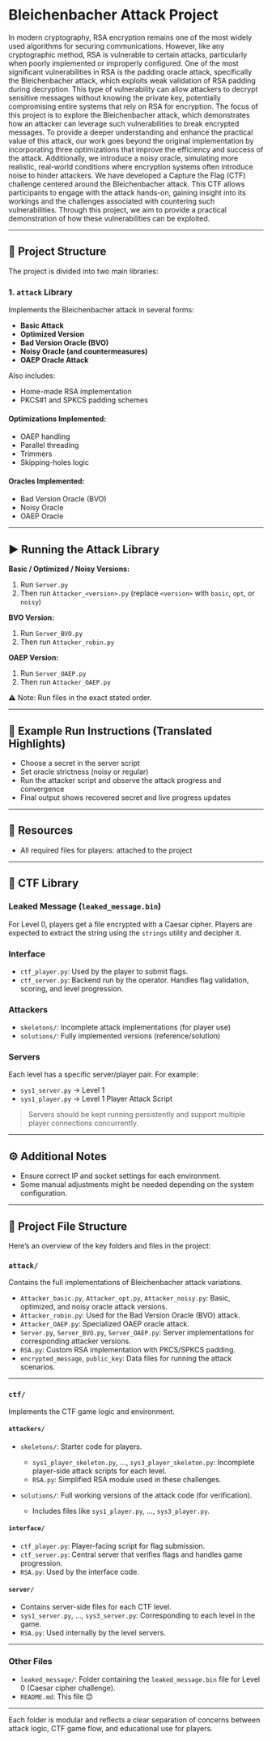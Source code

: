 # Bleichenbacher Attack Project

In modern cryptography, RSA encryption remains one of the most
widely used algorithms for securing communications. However, like
any cryptographic method, RSA is vulnerable to certain attacks,
particularly when poorly implemented or improperly configured.
One of the most significant vulnerabilities in RSA is the padding
oracle attack, specifically the Bleichenbacher attack, which exploits
weak validation of RSA padding during decryption. This type of
vulnerability can allow attackers to decrypt sensitive messages
without knowing the private key, potentially compromising entire
systems that rely on RSA for encryption.
The focus of this project is to explore the Bleichenbacher attack,
which demonstrates how an attacker can leverage such vulnerabilities
to break encrypted messages. To provide a deeper understanding
and enhance the practical value of this attack, our work
goes beyond the original implementation by incorporating three
optimizations that improve the efficiency and success of the attack.
Additionally, we introduce a noisy oracle, simulating more realistic,
real-world conditions where encryption systems often introduce
noise to hinder attackers.
We have developed a Capture the Flag (CTF) challenge centered
around the Bleichenbacher attack. This CTF allows participants to
engage with the attack hands-on, gaining insight into its workings
and the challenges associated with countering such vulnerabilities.
Through this project, we aim to provide a practical demonstration
of how these vulnerabilities can be exploited.

---

## 📁 Project Structure

The project is divided into two main libraries:

### 1. `attack` Library

Implements the Bleichenbacher attack in several forms:

- **Basic Attack**
- **Optimized Version**
- **Bad Version Oracle (BVO)**
- **Noisy Oracle (and countermeasures)**
- **OAEP Oracle Attack**

Also includes:
- Home-made RSA implementation
- PKCS#1 and SPKCS padding schemes

#### Optimizations Implemented:
- OAEP handling
- Parallel threading
- Trimmers
- Skipping-holes logic

#### Oracles Implemented:
- Bad Version Oracle (BVO)
- Noisy Oracle
- OAEP Oracle

---

## ▶️ Running the Attack Library

**Basic / Optimized / Noisy Versions:**

1. Run `Server.py`
2. Then run `Attacker_<version>.py` (replace `<version>` with `basic`, `opt`, or `noisy`)

**BVO Version:**

1. Run `Server_BVO.py`
2. Then run `Attacker_robin.py`

**OAEP Version:**

1. Run `Server_OAEP.py`
2. Then run `Attacker_OAEP.py`

⚠️ Note: Run files in the exact stated order.

---

## 🧪 Example Run Instructions (Translated Highlights)

- Choose a secret in the server script
- Set oracle strictness (noisy or regular)
- Run the attacker script and observe the attack progress and convergence
- Final output shows recovered secret and live progress updates

---

## 🔗 Resources

- All required files for players: attached to the project 

---

## 🎯 CTF Library

### Leaked Message (`leaked_message.bin`)
For Level 0, players get a file encrypted with a Caesar cipher. Players are expected to extract the string using the `strings` utility and decipher it.

### Interface

- `ctf_player.py`: Used by the player to submit flags.
- `ctf_server.py`: Backend run by the operator. Handles flag validation, scoring, and level progression.

### Attackers

- `skeletons/`: Incomplete attack implementations (for player use)
- `solutions/`: Fully implemented versions (reference/solution)

### Servers

Each level has a specific server/player pair. For example:
- `sys1_server.py` → Level 1
- `sys1_player.py` → Level 1 Player Attack Script

> Servers should be kept running persistently and support multiple player connections concurrently.

---

## ⚙️ Additional Notes

- Ensure correct IP and socket settings for each environment.
- Some manual adjustments might be needed depending on the system configuration.

---

## 📂 Project File Structure

Here’s an overview of the key folders and files in the project:

### `attack/`
Contains the full implementations of Bleichenbacher attack variations.

- `Attacker_basic.py`, `Attacker_opt.py`, `Attacker_noisy.py`: Basic, optimized, and noisy oracle attack versions.
- `Attacker_robin.py`: Used for the Bad Version Oracle (BVO) attack.
- `Attacker_OAEP.py`: Specialized OAEP oracle attack.
- `Server.py`, `Server_BVO.py`, `Server_OAEP.py`: Server implementations for corresponding attacker versions.
- `RSA.py`: Custom RSA implementation with PKCS/SPKCS padding.
- `encrypted_message`, `public_key`: Data files for running the attack scenarios.

---

### `ctf/`
Implements the CTF game logic and environment.

#### `attackers/`

- `skeletons/`: Starter code for players.
  - `sys1_player_skeleton.py`, ..., `sys3_player_skeleton.py`: Incomplete player-side attack scripts for each level.
  - `RSA.py`: Simplified RSA module used in these challenges.

- `solutions/`: Full working versions of the attack code (for verification).
  - Includes files like `sys1_player.py`, ..., `sys3_player.py`.

#### `interface/`

- `ctf_player.py`: Player-facing script for flag submission.
- `ctf_server.py`: Central server that verifies flags and handles game progression.
- `RSA.py`: Used by the interface code.

#### `server/`

- Contains server-side files for each CTF level.
- `sys1_server.py`, ..., `sys3_server.py`: Corresponding to each level in the game.
- `RSA.py`: Used internally by the level servers.

---

### Other Files

- `leaked_message/`: Folder containing the `leaked_message.bin` file for Level 0 (Caesar cipher challenge).
- `README.md`: This file 😊

---

Each folder is modular and reflects a clear separation of concerns between attack logic, CTF game flow, and educational use for players.
